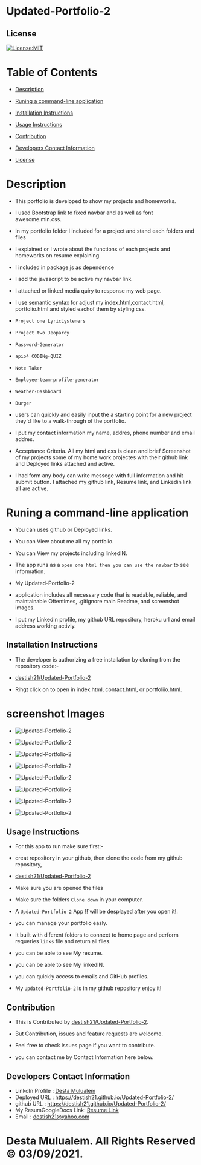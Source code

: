 # Updated-Portfolio-2

## License
   [![License:MIT](https://img.shields.io/badge/License-MIT-yellow.svg)](https://opensource.org/licenses/MIT)

   # Table of Contents

   * [Description](#Description)

   * [Runing a command-line application ](#Runing-a-command-line-application) 

   * [Installation Instructions](#installation-instructions)
  
   * [Usage Instructions](#usage-instructions)
  
   * [Contribution](#Contribution)
  
   * [Developers Contact Information](#Developers-Contact-Information)

   * [License](#license)

   # Description

   * This portfolio is developed to show my projects and homeworks.
   * I used Bootstrap link to fixed navbar and as well as font awesome.min.css. 
   * In my portfolio folder I included for a project and  stand each  folders and  files
   * I explained or I wrote about the functions of each projects  and homeworks on resume explaining. 

   * I included in package.js as dependence

   * I add the javascript to be active my navbar link.

   * I attached  or linked media quiry to response my web page.

   * I use semantic syntax for adjust my index.html,contact.html, portfolio.html and styled  eachof them by styling css.

   * `Project one LyricLysteners`
   * `Project two Jeopardy`
   * `Password-Generator`
   * `apio4 CODINg-QUIZ`
   * `Note Taker`
   * `Employee-team-profile-generator`
   * `Weather-Dashboard`
   * `Burger`

   * users can quickly and easily input the a starting point for a new project they'd like to a walk-through of the portfolio.

   * I put my contact information my name, addres, phone number and email addres.

   * Acceptance Criteria.
     All my html and css is clean and brief
     Screenshot of my  projects some of my home work projectes with their github link and Deployed links attached and active.

   * I had form any body can write messege with    full information and hit submit button.
    I attached my github link, Resume link, and Linkedin link all are active.

   #  Runing a command-line application 

   * You can uses github or Deployed links.
   
   * You can View  about me all my portfolio.
 
   * You can View my projects including linkedIN.

   * The app runs as a `open one html then you can use the navbar` to see information. 

   * My Updated-Portfolio-2
   * application includes all necessary code that is readable, reliable, and maintainable   Oftentimes, .gitignore  main Readme, and screenshot images.

   * I put my LinkedIn profile, my github URL repository, heroku url and email address working activly.

   ## Installation Instructions

   * The developer is authorizing a free installation by cloning from the repository code:- 

   * [destish21/Updated-Portfolio-2](https://github.com/destish21/Updated-Portfolio-2)

   * Rihgt click on to open in index.html, contact.html, or portfoliio.html.

   # screenshot Images
   * ![Updated-Portfolio-2](./assets/images/Aboutme-1.png)
   * ![Updated-Portfolio-2](./assets/images/Aboutme-2.png)

   * ![Updated-Portfolio-2](./assets/images/Contact-1.png)
   * ![Updated-Portfolio-2](./assets/images/Contact-2.png)

   * ![Updated-Portfolio-2](./assets/images/Uportfolio-1.png)
   * ![Updated-Portfolio-2](./assets/images/Uportfolio-2.png)
   * ![Updated-Portfolio-2](./assets/images/Uportfolio-3.png)
   * ![Updated-Portfolio-2](./assets/images/Uportfolio-4.png)


   ## Usage Instructions

   * For this app to run make sure first:-

   * creat repository in your github, then clone the code from my github repository,

   * [destish21/Updated-Portfolio-2](https://github.com/destish21/Updated-Portfolio-2)

   * Make sure you are opened the files
   * Make sure the folders `Clone down`
     in your computer.

   * A `Updated-Portfolio-2`
     App !!`will be desplayed after you open it!. 

   * you can manage your portfolio easly.

   * It built with diferent folders to connect to home page  and perform requeries `links` file and return all files.

   * you can  be able to see My resume.

   * you can  be able to see My linkedIN.

   * you can  quickly access to emails and GitHub profiles.

   * My `Updated-Portfolio-2`
    is in my github repository enjoy it!
 
   
   ## Contribution
  
   * This is Contributed by [destish21/Updated-Portfolio-2](https://github.com/destish21/Updated-Portfolio-2). 
   
   * But Contribution, issues and feature requests are welcome.
   * Feel free to check issues page if you want to contribute. 
   * you can contact me by Contact Information here below.

   ## Developers Contact Information
   * LinkdIn Profile : [Desta Mulualem](https://www.linkedin.com/in/desta-mulualem-6718b1203/)
   * Deployed URL : https://destish21.github.io/Updated-Portfolio-2/
   * github URL :   https://destish21.github.io/Updated-Portfolio-2/
   * My ResumGoogleDocs Link: [Resume Link](https://docs.google.com/document/d/1kLc-bR0cb3ASljSuCPTRCOJI1B2KnBIMRpskvdM__WE/edit?usp=sharing)
   * Email : destish21@yahoo.com
   
   # Desta Mulualem. All Rights Reserved © 03/09/2021.
